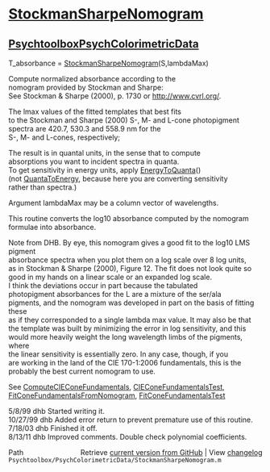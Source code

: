# [StockmanSharpeNomogram](StockmanSharpeNomogram)
## [Psychtoolbox](Psychtoolbox)[PsychColorimetricData](PsychColorimetricData)

T\_absorbance = [StockmanSharpeNomogram](StockmanSharpeNomogram)(S,lambdaMax)  
  
Compute normalized absorbance according to the  
nomogram provided by Stockman and Sharpe:  
  See Stockman & Sharpe (2000), p. 1730 or http://www.cvrl.org/.  
  
The lmax values of the fitted templates that best fits   
to the Stockman and Sharpe (2000) S-, M- and L-cone photopigment  
spectra are 420.7, 530.3 and 558.9 nm for the  
S-, M- and L-cones, respectively;  
  
The result is in quantal units, in the sense that to compute  
absorptions you want to incident spectra in quanta.  
To get sensitivity in energy units, apply [EnergyToQuanta](EnergyToQuanta)()  
(not [QuantaToEnergy](QuantaToEnergy), because here you are converting sensitivity  
rather than spectra.)  
  
Argument lambdaMax may be a column vector of wavelengths.  
  
This routine converts the log10 absorbance computed by the nomogram  
formulae into absorbance.  
  
Note from DHB. By eye, this nomogram gives a good fit to the log10 LMS pigment  
absorbance spectra when you plot them on a log scale over 8 log units,  
as in Stockman & Sharpe (2000), Figure 12.  The fit does not look quite so  
good in my hands on a linear scale or an expanded log scale.  
I think the deviations occur in part because the tabulated  
photopigment absorbances for the L are a mixture of the ser/ala   
pigments, and the nomogram was developed in part on the basis of fitting these  
as if they corresponded to a single lambda max value. It may also be that  
the template was built by minimizing the error in log sensitivity, and this  
would more heavily weight the long wavelength limbs of the pigments, where  
the linear sensitivity is essentially zero.  In any case, though, if you  
are working in the land of the CIE 170-1:2006 fundamentals, this is the  
probably the best current nomogram to use.  
  
See [ComputeCIEConeFundamentals](ComputeCIEConeFundamentals), [CIEConeFundamentalsTest](CIEConeFundamentalsTest),  
[FitConeFundamentalsFromNomogram](FitConeFundamentalsFromNomogram), [FitConeFundamentalsTest](FitConeFundamentalsTest)  
  
5/8/99  dhb  Started writing it.  
10/27/99    dhb  Added error return to prevent premature use of this routine.  
7/18/03   dhb  Finished it off.  
8/13/11   dhb  Improved comments.  Double check polynomial coefficients.  




<div class="code_header" style="text-align:right;">
  <span style="float:left;">Path&nbsp;&nbsp;</span> <span class="counter">Retrieve <a href=
  "https://raw.github.com/Psychtoolbox-3/Psychtoolbox-3/beta/Psychtoolbox/PsychColorimetricData/StockmanSharpeNomogram.m">current version from GitHub</a> | View <a href=
  "https://github.com/Psychtoolbox-3/Psychtoolbox-3/commits/beta/Psychtoolbox/PsychColorimetricData/StockmanSharpeNomogram.m">changelog</a></span>
</div>
<div class="code">
  <code>Psychtoolbox/PsychColorimetricData/StockmanSharpeNomogram.m</code>
</div>

